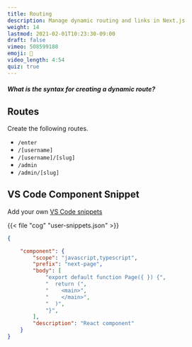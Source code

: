 ```yaml
---
title: Routing
description: Manage dynamic routing and links in Next.js
weight: 14
lastmod: 2021-02-01T10:23:30-09:00
draft: false
vimeo: 508599188
emoji: 🚆
video_length: 4:54
quiz: true
---
```


<quiz-modal options="{param}:$param:[param]:<param>" answer="[param]" prize="5">
  <h5>What is the syntax for creating a dynamic route?</h5>
</quiz-modal>

## Routes

Create the following routes.

- `/enter` 
- `/[username]` 
- `/[username]/[slug]` 
- `/admin`
- `/admin/[slug]` 

## VS Code Component Snippet

Add your own [VS Code snippets](https://code.visualstudio.com/docs/editor/userdefinedsnippets)

{{< file "cog" "user-snippets.json" >}}
```json
{

	"component": {
		"scope": "javascript,typescript",
		"prefix": "next-page",
		"body": [
			"export default function Page({ }) {",
			"  return (",
			"    <main>",
			"    </main>",
			"  )",  
			"}",
		],
		"description": "React component"
	}
}
```